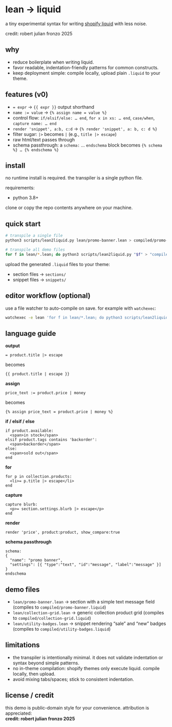 # lean → liquid

a tiny experimental syntax for writing [shopify liquid](https://shopify.dev/docs/api/liquid) with less noise.

credit: robert julian fronzo 2025

## why

- reduce boilerplate when writing liquid.
- favor readable, indentation-friendly patterns for common constructs.
- keep deployment simple: compile locally, upload plain `.liquid` to your theme.

## features (v0)

- `= expr` → `{{ expr }}` output shorthand  
- `name := value` → `{% assign name = value %}`  
- control flow: `if/elsif/else: … end`, `for x in xs: … end`, `case/when`, `capture name: … end`  
- `render 'snippet', a:b, c:d` → `{% render 'snippet', a: b, c: d %}`  
- filter sugar: `|>` becomes `|` (e.g., `title |> escape`)  
- raw html/text passes through  
- schema passthrough: a `schema:` … `endschema` block becomes `{% schema %} … {% endschema %}`

## install

no runtime install is required. the transpiler is a single python file.

requirements:
- python 3.8+

clone or copy the repo contents anywhere on your machine.

## quick start

```bash
# transpile a single file
python3 scripts/lean2liquid.py lean/promo-banner.lean > compiled/promo-banner.liquid

# transpile all demo files
for f in lean/*.lean; do python3 scripts/lean2liquid.py "$f" > "compiled/$(basename "${f%.lean}.liquid")"; done
```

upload the generated `.liquid` files to your theme:
- section files → `sections/`
- snippet files → `snippets/`

## editor workflow (optional)

use a file watcher to auto-compile on save. for example with `watchexec`:

```bash
watchexec -e lean 'for f in lean/*.lean; do python3 scripts/lean2liquid.py "$f" > "compiled/$(basename "${f%.lean}.liquid")"; done'
```

## language guide

**output**
```
= product.title |> escape
```
becomes
```
{{ product.title | escape }}
```

**assign**
```
price_text := product.price | money
```
becomes
```
{% assign price_text = product.price | money %}
```

**if / elsif / else**
```
if product.available:
  <span>in stock</span>
elsif product.tags contains 'backorder':
  <span>backorder</span>
else:
  <span>sold out</span>
end
```

**for**
```
for p in collection.products:
  <li>= p.title |> escape</li>
end
```

**capture**
```
capture blurb:
  <p>= section.settings.blurb |> escape</p>
end
```

**render**
```
render 'price', product:product, show_compare:true
```

**schema passthrough**
```
schema:
{
  "name": "promo banner",
  "settings": [{ "type":"text", "id":"message", "label":"message" }]
}
endschema
```

## demo files

- `lean/promo-banner.lean` → section with a simple text message field (compiles to `compiled/promo-banner.liquid`)
- `lean/collection-grid.lean` → generic collection product grid (compiles to `compiled/collection-grid.liquid`)
- `lean/utility-badges.lean` → snippet rendering “sale” and “new” badges (compiles to `compiled/utility-badges.liquid`)

## limitations

- the transpiler is intentionally minimal. it does not validate indentation or syntax beyond simple patterns.
- no in-theme compilation: shopify themes only execute liquid. compile locally, then upload.
- avoid mixing tabs/spaces; stick to consistent indentation.

## license / credit

this demo is public-domain style for your convenience. attribution is appreciated:  
**credit: robert julian fronzo 2025**
